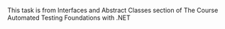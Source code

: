 This task is from Interfaces and Abstract Classes section of The Course Automated Testing Foundations with .NET
